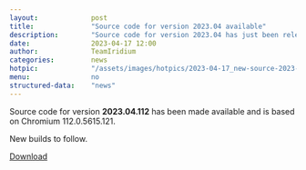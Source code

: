 ```yaml
---
layout: 			post
title:  			"Source code for version 2023.04 available"
description: 		"Source code for version 2023.04 has just been released and can be downloaded as of now."
date:	 			2023-04-17 12:00
author:				TeamIridium
categories:			news
hotpic:				"/assets/images/hotpics/2023-04-17_new-source-2023-04.jpg"
menu: 				no
structured-data:	"news"
---
```

Source code for version **2023.04.112** has been made available and is based on Chromium 112.0.5615.121.   

New builds to follow.

<a href="/downloads/source" class="button download" title="download Iridium Browser">Download</a>